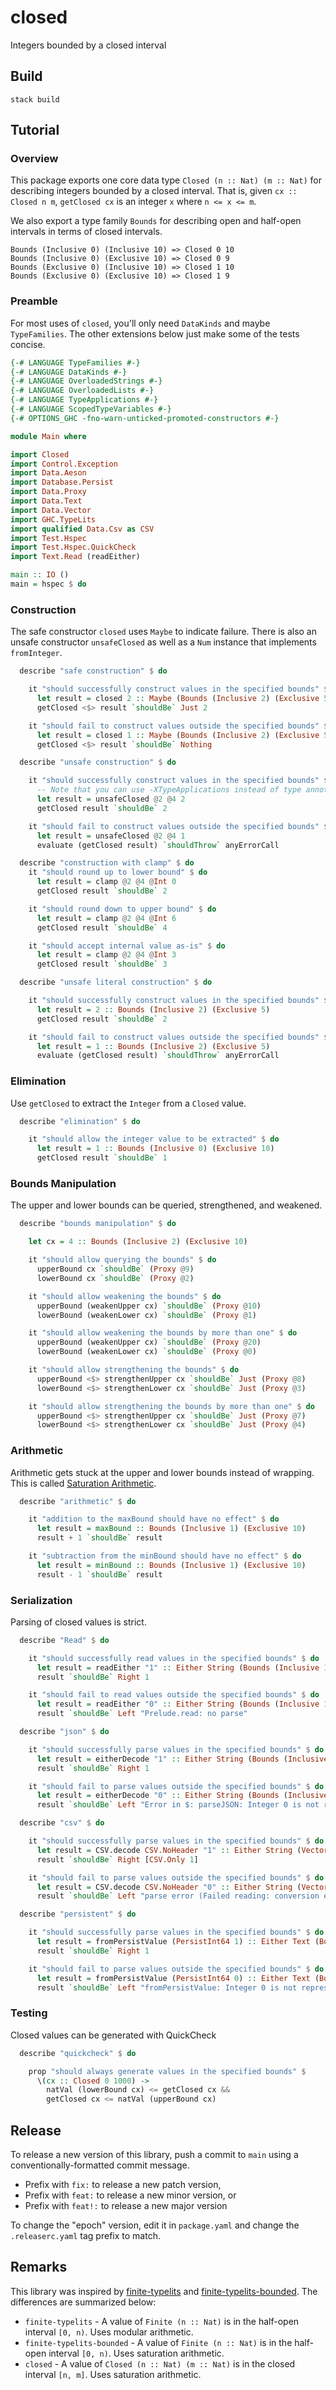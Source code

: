 # closed

Integers bounded by a closed interval

## Build

```plaintext
stack build
```

## Tutorial

### Overview

This package exports one core data type `Closed (n :: Nat) (m :: Nat)` for describing integers bounded by a closed interval. That is, given `cx :: Closed n m`, `getClosed cx` is an integer `x` where `n <= x <= m`.

We also export a type family `Bounds` for describing open and half-open intervals in terms of closed intervals.

```plaintext
Bounds (Inclusive 0) (Inclusive 10) => Closed 0 10
Bounds (Inclusive 0) (Exclusive 10) => Closed 0 9
Bounds (Exclusive 0) (Inclusive 10) => Closed 1 10
Bounds (Exclusive 0) (Exclusive 10) => Closed 1 9
```

### Preamble

For most uses of `closed`, you'll only need `DataKinds` and maybe `TypeFamilies`. The other extensions below just make some of the tests concise.

```haskell
{-# LANGUAGE TypeFamilies #-}
{-# LANGUAGE DataKinds #-}
{-# LANGUAGE OverloadedStrings #-}
{-# LANGUAGE OverloadedLists #-}
{-# LANGUAGE TypeApplications #-}
{-# LANGUAGE ScopedTypeVariables #-}
{-# OPTIONS_GHC -fno-warn-unticked-promoted-constructors #-}

module Main where

import Closed
import Control.Exception
import Data.Aeson
import Database.Persist
import Data.Proxy
import Data.Text
import Data.Vector
import GHC.TypeLits
import qualified Data.Csv as CSV
import Test.Hspec
import Test.Hspec.QuickCheck
import Text.Read (readEither)

main :: IO ()
main = hspec $ do
```

### Construction

The safe constructor `closed` uses `Maybe` to indicate failure. There is also an unsafe constructor `unsafeClosed` as well as a `Num` instance that implements `fromInteger`.

```haskell
  describe "safe construction" $ do

    it "should successfully construct values in the specified bounds" $ do
      let result = closed 2 :: Maybe (Bounds (Inclusive 2) (Exclusive 5))
      getClosed <$> result `shouldBe` Just 2

    it "should fail to construct values outside the specified bounds" $ do
      let result = closed 1 :: Maybe (Bounds (Inclusive 2) (Exclusive 5))
      getClosed <$> result `shouldBe` Nothing

  describe "unsafe construction" $ do

    it "should successfully construct values in the specified bounds" $ do
      -- Note that you can use -XTypeApplications instead of type annotations
      let result = unsafeClosed @2 @4 2
      getClosed result `shouldBe` 2

    it "should fail to construct values outside the specified bounds" $ do
      let result = unsafeClosed @2 @4 1
      evaluate (getClosed result) `shouldThrow` anyErrorCall

  describe "construction with clamp" $ do
    it "should round up to lower bound" $ do
      let result = clamp @2 @4 @Int 0
      getClosed result `shouldBe` 2 

    it "should round down to upper bound" $ do
      let result = clamp @2 @4 @Int 6
      getClosed result `shouldBe` 4

    it "should accept internal value as-is" $ do
      let result = clamp @2 @4 @Int 3
      getClosed result `shouldBe` 3

  describe "unsafe literal construction" $ do

    it "should successfully construct values in the specified bounds" $ do
      let result = 2 :: Bounds (Inclusive 2) (Exclusive 5)
      getClosed result `shouldBe` 2

    it "should fail to construct values outside the specified bounds" $ do
      let result = 1 :: Bounds (Inclusive 2) (Exclusive 5)
      evaluate (getClosed result) `shouldThrow` anyErrorCall
```

### Elimination

Use `getClosed` to extract the `Integer` from a `Closed` value.

```haskell
  describe "elimination" $ do

    it "should allow the integer value to be extracted" $ do
      let result = 1 :: Bounds (Inclusive 0) (Exclusive 10)
      getClosed result `shouldBe` 1
```

### Bounds Manipulation

The upper and lower bounds can be queried, strengthened, and weakened.

```haskell
  describe "bounds manipulation" $ do

    let cx = 4 :: Bounds (Inclusive 2) (Exclusive 10)

    it "should allow querying the bounds" $ do
      upperBound cx `shouldBe` (Proxy @9)
      lowerBound cx `shouldBe` (Proxy @2)

    it "should allow weakening the bounds" $ do
      upperBound (weakenUpper cx) `shouldBe` (Proxy @10)
      lowerBound (weakenLower cx) `shouldBe` (Proxy @1)

    it "should allow weakening the bounds by more than one" $ do
      upperBound (weakenUpper cx) `shouldBe` (Proxy @20)
      lowerBound (weakenLower cx) `shouldBe` (Proxy @0)

    it "should allow strengthening the bounds" $ do
      upperBound <$> strengthenUpper cx `shouldBe` Just (Proxy @8)
      lowerBound <$> strengthenLower cx `shouldBe` Just (Proxy @3)

    it "should allow strengthening the bounds by more than one" $ do
      upperBound <$> strengthenUpper cx `shouldBe` Just (Proxy @7)
      lowerBound <$> strengthenLower cx `shouldBe` Just (Proxy @4)
```

### Arithmetic

Arithmetic gets stuck at the upper and lower bounds instead of wrapping. This is called [Saturation Arithmetic](https://en.wikipedia.org/wiki/Saturation_arithmetic).

```haskell
  describe "arithmetic" $ do

    it "addition to the maxBound should have no effect" $ do
      let result = maxBound :: Bounds (Inclusive 1) (Exclusive 10)
      result + 1 `shouldBe` result

    it "subtraction from the minBound should have no effect" $ do
      let result = minBound :: Bounds (Inclusive 1) (Exclusive 10)
      result - 1 `shouldBe` result
```

### Serialization

Parsing of closed values is strict.

```haskell
  describe "Read" $ do

    it "should successfully read values in the specified bounds" $ do
      let result = readEither "1" :: Either String (Bounds (Inclusive 1) (Exclusive 10))
      result `shouldBe` Right 1

    it "should fail to read values outside the specified bounds" $ do
      let result = readEither "0" :: Either String (Bounds (Inclusive 1) (Exclusive 10))
      result `shouldBe` Left "Prelude.read: no parse"

  describe "json" $ do

    it "should successfully parse values in the specified bounds" $ do
      let result = eitherDecode "1" :: Either String (Bounds (Inclusive 1) (Exclusive 10))
      result `shouldBe` Right 1

    it "should fail to parse values outside the specified bounds" $ do
      let result = eitherDecode "0" :: Either String (Bounds (Inclusive 1) (Exclusive 10))
      result `shouldBe` Left "Error in $: parseJSON: Integer 0 is not representable in Closed 1 9"

  describe "csv" $ do

    it "should successfully parse values in the specified bounds" $ do
      let result = CSV.decode CSV.NoHeader "1" :: Either String (Vector (CSV.Only (Bounds (Inclusive 1) (Exclusive 10))))
      result `shouldBe` Right [CSV.Only 1]

    it "should fail to parse values outside the specified bounds" $ do
      let result = CSV.decode CSV.NoHeader "0" :: Either String (Vector (CSV.Only (Bounds (Inclusive 1) (Exclusive 10))))
      result `shouldBe` Left "parse error (Failed reading: conversion error: parseField: Integer 0 is not representable in Closed 1 9) at \"\""

  describe "persistent" $ do

    it "should successfully parse values in the specified bounds" $ do
      let result = fromPersistValue (PersistInt64 1) :: Either Text (Bounds (Inclusive 1) (Exclusive 10))
      result `shouldBe` Right 1

    it "should fail to parse values outside the specified bounds" $ do
      let result = fromPersistValue (PersistInt64 0) :: Either Text (Bounds (Inclusive 1) (Exclusive 10))
      result `shouldBe` Left "fromPersistValue: Integer 0 is not representable in Closed 1 9"
```

### Testing

Closed values can be generated with QuickCheck

```haskell
  describe "quickcheck" $ do

    prop "should always generate values in the specified bounds" $
      \(cx :: Closed 0 1000) ->
        natVal (lowerBound cx) <= getClosed cx &&
        getClosed cx <= natVal (upperBound cx)
```

## Release

To release a new version of this library, push a commit to `main` using a
conventionally-formatted commit message.

- Prefix with `fix:` to release a new patch version,
- Prefix with `feat:` to release a new minor version, or
- Prefix with `feat!:` to release a new major version

To change the "epoch" version, edit it in `package.yaml` and change the
`.releaserc.yaml` tag prefix to match.

## Remarks

This library was inspired by [finite-typelits](https://hackage.haskell.org/package/finite-typelits) and [finite-typelits-bounded](https://github.com/pseudonom/finite-typelits-bounded). The differences are summarized below:

* `finite-typelits` - A value of `Finite (n :: Nat)` is in the half-open interval `[0, n)`. Uses modular arithmetic.
* `finite-typelits-bounded` - A value of `Finite (n :: Nat)` is in the half-open interval `[0, n)`. Uses saturation arithmetic.
* `closed` - A value of `Closed (n :: Nat) (m :: Nat)` is in the closed interval `[n, m]`. Uses saturation arithmetic.

